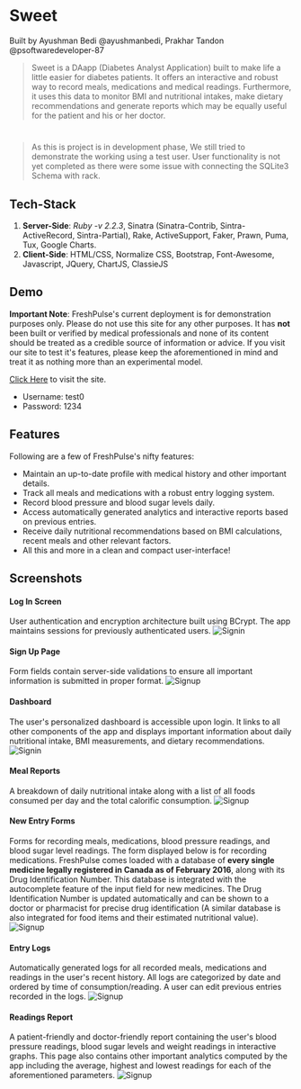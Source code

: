 # Sweet

Built by Ayushman Bedi @ayushmanbedi, Prakhar Tandon @psoftwaredeveloper-87

>Sweet is a DAapp (Diabetes Analyst Application) built to make life a little easier for diabetes patients. It offers an interactive and robust way to record meals, medications and medical readings. Furthermore, it uses this data to monitor BMI and nutritional intakes, make dietary recommendations and generate reports which may be equally useful for the patient and his or her doctor.
#
>As this is project is in development phase, We still tried to demonstrate the working using a test user.
>User functionality is not yet completed as there were some issue with connecting the SQLite3 Schema with rack. 
## Tech-Stack

1. __Server-Side__: _Ruby -v 2.2.3_, Sinatra (Sinatra-Contrib, Sintra-ActiveRecord, Sintra-Partial), Rake, ActiveSupport, Faker, Prawn, Puma, Tux, Google Charts.
2. __Client-Side__: HTML/CSS, Normalize CSS, Bootstrap, Font-Awesome, Javascript, JQuery, ChartJS, ClassieJS

## Demo

__Important Note__: FreshPulse's current deployment is for demonstration purposes only. Please do not use this site for any other purposes. It has __not__ been built or verified by medical professionals and none of its content should be treated as a credible source of information or advice. If you visit our site to test it's features, please keep the aforementioned in mind and treat it as nothing more than an experimental model.

[Click Here](http://freshpulse.herokuapp.com/)  to visit the site.

+ Username: test0
+ Password: 1234

## Features

Following are a few of FreshPulse's nifty features:

+ Maintain an up-to-date profile with medical history and other important details.
+ Track all meals and medications with a robust entry logging system.
+ Record blood pressure and blood sugar levels daily.
+ Access automatically generated analytics and interactive reports based on previous entries.
+ Receive daily nutritional recommendations based on BMI calculations, recent meals and other relevant factors. 
+ All this and more in a clean and compact user-interface!

## Screenshots

#### Log In Screen

User authentication and encryption architecture built using BCrypt. The app maintains sessions for previously authenticated users. 
![Signin](https://s3.amazonaws.com/freshpulse/readme_images/1_signin.jpg)

#### Sign Up Page

Form fields contain server-side validations to ensure all important information is submitted in proper format.
![Signup](https://s3.amazonaws.com/freshpulse/readme_images/2_signup.jpg)

#### Dashboard

The user's personalized dashboard is accessible upon login. It links to all other components of the app and displays important information about daily nutritional intake, BMI measurements, and dietary recommendations.
![Signin](https://s3.amazonaws.com/freshpulse/readme_images/3_dashboard.jpg)

#### Meal Reports

A breakdown of daily nutritional intake along with a list of all foods consumed per day and the total calorific consumption. 
![Signup](https://s3.amazonaws.com/freshpulse/readme_images/4_meal_reports.jpg)

#### New Entry Forms

Forms for recording meals, medications, blood pressure readings, and blood sugar level readings. The form displayed below is for recording medications. FreshPulse comes loaded with a database of **every single medicine legally registered in Canada as of February 2016**, along with its Drug Identification Number. This database is integrated with the autocomplete feature of the input field for new medicines. The Drug Identification Number is updated automatically and can be shown to a doctor or pharmacist for precise drug identification (A similar database is also integrated for food items and their estimated nutritional value).
![Signup](https://s3.amazonaws.com/freshpulse/readme_images/5_autocomplete.jpg)

#### Entry Logs

Automatically generated logs for all recorded meals, medications and readings in the user's recent history. All logs are categorized by date and ordered by time of consumption/reading. A user can edit previous entries recorded in the logs. 
![Signup](https://s3.amazonaws.com/freshpulse/readme_images/6_foods_index.jpg)

#### Readings Report

A patient-friendly and doctor-friendly report containing the user's blood pressure readings, blood sugar levels and weight readings in interactive graphs. This page also contains other important analytics computed by the app including the average, highest and lowest readings for each of the aforementioned parameters.
![Signup](https://s3.amazonaws.com/freshpulse/readme_images/7_readings.jpg)